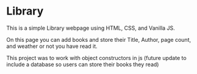# Library

This is a simple Library webpage using HTML, CSS, and Vanilla JS.

On this page you can add books and store their Title, Author, page count, and weather or not
you have read it.

This project was to work with object constructors in js
(future update to include a database so users can store their books they read)
